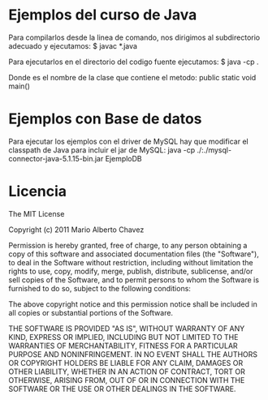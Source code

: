 # Ejemplos del curso de Java

Para compilarlos desde la linea de comando, nos dirigimos al subdirectorio
adecuado y ejecutamos:
	$ javac *.java

Para ejecutarlos en el directorio del codigo fuente ejecutamos:
	$ java -cp \. <Clase>

Donde <Clase> es el nombre de la clase que contiene el metodo: 
	public static void main()

# Ejemplos con Base de datos
Para ejecutar los ejemplos con el driver de MySQL hay que modificar el classpath de Java para incluir el jar de MySQL:
	java -cp ./:./mysql-connector-java-5.1.15-bin.jar  EjemploDB

# Licencia
The MIT License

Copyright (c) 2011 Mario Alberto Chavez

Permission is hereby granted, free of charge, to any person obtaining a copy
of this software and associated documentation files (the "Software"), to deal
in the Software without restriction, including without limitation the rights
to use, copy, modify, merge, publish, distribute, sublicense, and/or sell
copies of the Software, and to permit persons to whom the Software is
furnished to do so, subject to the following conditions:

The above copyright notice and this permission notice shall be included in
all copies or substantial portions of the Software.

THE SOFTWARE IS PROVIDED "AS IS", WITHOUT WARRANTY OF ANY KIND, EXPRESS OR
IMPLIED, INCLUDING BUT NOT LIMITED TO THE WARRANTIES OF MERCHANTABILITY,
FITNESS FOR A PARTICULAR PURPOSE AND NONINFRINGEMENT. IN NO EVENT SHALL THE
AUTHORS OR COPYRIGHT HOLDERS BE LIABLE FOR ANY CLAIM, DAMAGES OR OTHER
LIABILITY, WHETHER IN AN ACTION OF CONTRACT, TORT OR OTHERWISE, ARISING FROM,
OUT OF OR IN CONNECTION WITH THE SOFTWARE OR THE USE OR OTHER DEALINGS IN
THE SOFTWARE.